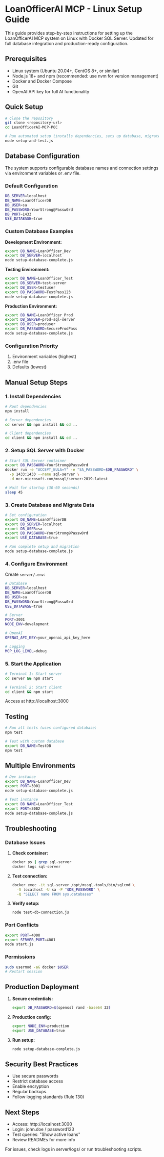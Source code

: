 # LoanOfficerAI MCP - Linux Setup Guide

This guide provides step-by-step instructions for setting up the LoanOfficerAI MCP system on Linux with Docker SQL Server. Updated for full database integration and production-ready configuration.

## Prerequisites

- Linux system (Ubuntu 20.04+, CentOS 8+, or similar)
- Node.js 18+ and npm (recommended: use nvm for version management)
- Docker and Docker Compose
- Git
- OpenAI API key for full AI functionality

## Quick Setup

```bash
# Clone the repository
git clone <repository-url>
cd LoanOfficerAI-MCP-POC

# Run automated setup (installs dependencies, sets up database, migrates data, runs tests)
node setup-and-test.js
```

## Database Configuration

The system supports configurable database names and connection settings via environment variables or .env file.

### Default Configuration

```bash
DB_SERVER=localhost
DB_NAME=LoanOfficerDB
DB_USER=sa
DB_PASSWORD=YourStrong@Passw0rd
DB_PORT=1433
USE_DATABASE=true
```

### Custom Database Examples

**Development Environment:**

```bash
export DB_NAME=LoanOfficer_Dev
export DB_SERVER=localhost
node setup-database-complete.js
```

**Testing Environment:**

```bash
export DB_NAME=LoanOfficer_Test
export DB_SERVER=test-server
export DB_USER=testuser
export DB_PASSWORD=TestPass123
node setup-database-complete.js
```

**Production Environment:**

```bash
export DB_NAME=LoanOfficer_Prod
export DB_SERVER=prod-sql-server
export DB_USER=produser
export DB_PASSWORD=SecureProdPass
node setup-database-complete.js
```

### Configuration Priority

1. Environment variables (highest)
2. .env file
3. Defaults (lowest)

## Manual Setup Steps

### 1. Install Dependencies

```bash
# Root dependencies
npm install

# Server dependencies
cd server && npm install && cd ..

# Client dependencies
cd client && npm install && cd ..
```

### 2. Setup SQL Server with Docker

```bash
# Start SQL Server container
export DB_PASSWORD=YourStrong@Passw0rd
docker run -e "ACCEPT_EULA=Y" -e "SA_PASSWORD=$DB_PASSWORD" \
  -p 1433:1433 --name sql-server \
  -d mcr.microsoft.com/mssql/server:2019-latest

# Wait for startup (30-60 seconds)
sleep 45
```

### 3. Create Database and Migrate Data

```bash
# Set configuration
export DB_NAME=LoanOfficerDB
export DB_SERVER=localhost
export DB_USER=sa
export DB_PASSWORD=YourStrong@Passw0rd
export USE_DATABASE=true

# Run complete setup and migration
node setup-database-complete.js
```

### 4. Configure Environment

Create `server/.env`:

```bash
# Database
DB_SERVER=localhost
DB_NAME=LoanOfficerDB
DB_USER=sa
DB_PASSWORD=YourStrong@Passw0rd
USE_DATABASE=true

# Server
PORT=3001
NODE_ENV=development

# OpenAI
OPENAI_API_KEY=your_openai_api_key_here

# Logging
MCP_LOG_LEVEL=debug
```

### 5. Start the Application

```bash
# Terminal 1: Start server
cd server && npm start

# Terminal 2: Start client
cd client && npm start
```

Access at http://localhost:3000

## Testing

```bash
# Run all tests (uses configured database)
npm test

# Test with custom database
export DB_NAME=TestDB
npm test
```

## Multiple Environments

```bash
# Dev instance
export DB_NAME=LoanOfficer_Dev
export PORT=3001
node setup-database-complete.js

# Test instance
export DB_NAME=LoanOfficer_Test
export PORT=3002
node setup-database-complete.js
```

## Troubleshooting

### Database Issues

1. **Check container:**

   ```bash
   docker ps | grep sql-server
   docker logs sql-server
   ```

2. **Test connection:**

   ```bash
   docker exec -it sql-server /opt/mssql-tools/bin/sqlcmd \
     -S localhost -U sa -P "$DB_PASSWORD" \
     -Q "SELECT name FROM sys.databases"
   ```

3. **Verify setup:**
   ```bash
   node test-db-connection.js
   ```

### Port Conflicts

```bash
export PORT=4000
export SERVER_PORT=4001
node start.js
```

### Permissions

```bash
sudo usermod -aG docker $USER
# Restart session
```

## Production Deployment

1. **Secure credentials:**

   ```bash
   export DB_PASSWORD=$(openssl rand -base64 32)
   ```

2. **Production config:**

   ```bash
   export NODE_ENV=production
   export USE_DATABASE=true
   ```

3. **Run setup:**
   ```bash
   node setup-database-complete.js
   ```

## Security Best Practices

- Use secure passwords
- Restrict database access
- Enable encryption
- Regular backups
- Follow logging standards (Rule 130)

## Next Steps

- Access: http://localhost:3000
- Login: john.doe / password123
- Test queries: "Show active loans"
- Review READMEs for more info

For issues, check logs in server/logs/ or run troubleshooting scripts.
